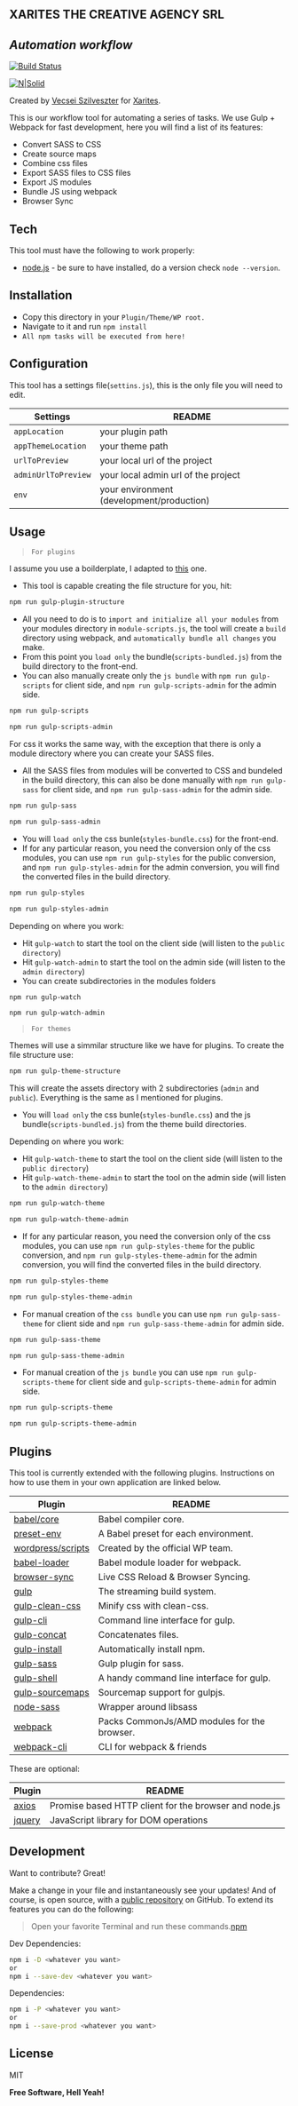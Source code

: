## XARITES THE CREATIVE AGENCY SRL

## _Automation workflow_

[![Build Status](https://xarites.com/wp-content/uploads/2022/02/xarites-tool-version.jpg)][xarites]

[![N|Solid](https://xarites.com/wp-content/uploads/2022/02/xarites.jpg)][xarites]

Created by [Vecsei Szilveszter](mailto:szilveszter@xarites.com) for [Xarites].

This is our workflow tool for automating a series of tasks.
We use Gulp + Webpack for fast development, here you will find a list of its features:

- Convert SASS to CSS
- Create source maps
- Combine css files
- Export SASS files to CSS files
- Export JS modules
- Bundle JS using webpack
- Browser Sync

## Tech

This tool must have the following to work properly:

- [node.js](https://nodejs.org/en/) - be sure to have installed, do a version check `node --version`.

## Installation

- Copy this directory in your `Plugin/Theme/WP root. `
- Navigate to it and run `npm install`
- `All npm tasks will be executed from here!`

## Configuration

This tool has a settings file(`settins.js`), this is the only file you will need to edit.

| Settings            | README                                    |
| ------------------- | ----------------------------------------- |
| `appLocation`       | your plugin path                          |
| `appThemeLocation`  | your theme path                           |
| `urlToPreview`      | your local url of the project             |
| `adminUrlToPreview` | your local admin url of the project       |
| `env`               | your environment (development/production) |

## Usage

> `For plugins`

I assume you use a boilderplate, I adapted to [this](https://wppb.me/) one.

- This tool is capable creating the file structure for you, hit:

```sh
npm run gulp-plugin-structure
```

- All you need to do is to `import and initialize all your modules` from your modules directory in `module-scripts.js`,
  the tool will create a `build` directory using webpack, and `automatically bundle all changes` you make.
- From this point you `load only` the bundle(`scripts-bundled.js`) from the build directory to the front-end.
- You can also manually create only the `js bundle` with `npm run gulp-scripts` for client side, and `npm run gulp-scripts-admin` for the admin side.

```sh
npm run gulp-scripts

npm run gulp-scripts-admin
```

For css it works the same way, with the exception that there is only a module directory where you can create your SASS files.

- All the SASS files from modules will be converted to CSS and bundeled in the build directory, this can also be done manually with `npm run gulp-sass` for client side, and `npm run gulp-sass-admin` for the admin side.

```sh
npm run gulp-sass

npm run gulp-sass-admin
```

- You will `load only` the css bunle(`styles-bundle.css`) for the front-end.
- If for any particular reason, you need the conversion only of the css modules, you can use `npm run gulp-styles` for the public conversion, and `npm run gulp-styles-admin` for the admin conversion, you will find the converted files in the build directory.

```sh
npm run gulp-styles

npm run gulp-styles-admin
```

Depending on where you work:

- Hit `gulp-watch` to start the tool on the client side (will listen to the `public directory`)
- Hit `gulp-watch-admin` to start the tool on the admin side (will listen to the `admin directory`)
- You can create subdirectories in the modules folders

```sh
npm run gulp-watch

npm run gulp-watch-admin
```

> `For themes`

Themes will use a simmilar structure like we have for plugins.
To create the file structure use:

```sh
npm run gulp-theme-structure
```

This will create the assets directory with 2 subdirectories (`admin` and `public`).
Everything is the same as I mentioned for plugins.

- You will `load only` the css bunle(`styles-bundle.css`) and the js bundle(`scripts-bundled.js`) from the theme build directories.

Depending on where you work:

- Hit `gulp-watch-theme` to start the tool on the client side (will listen to the `public directory`)
- Hit `gulp-watch-theme-admin` to start the tool on the admin side (will listen to the `admin directory`)

```sh
npm run gulp-watch-theme

npm run gulp-watch-theme-admin
```

- If for any particular reason, you need the conversion only of the css modules, you can use `npm run gulp-styles-theme` for the public conversion, and `npm run gulp-styles-theme-admin` for the admin conversion, you will find the converted files in the build directory.

```sh
npm run gulp-styles-theme

npm run gulp-styles-theme-admin
```

- For manual creation of the `css bundle` you can use `npm run gulp-sass-theme` for client side and `npm run gulp-sass-theme-admin` for admin side.

```sh
npm run gulp-sass-theme

npm run gulp-sass-theme-admin
```

- For manual creation of the `js bundle` you can use `npm run gulp-scripts-theme` for client side and `gulp-scripts-theme-admin` for admin side.

```sh
npm run gulp-scripts-theme

npm run gulp-scripts-theme-admin
```

## Plugins

This tool is currently extended with the following plugins.
Instructions on how to use them in your own application are linked below.

| Plugin              | README                                      |
| ------------------- | ------------------------------------------- |
| [babel/core]        | Babel compiler core.                        |
| [preset-env]        | A Babel preset for each environment.        |
| [wordpress/scripts] | Created by the official WP team.            |
| [babel-loader]      | Babel module loader for webpack.            |
| [browser-sync]      | Live CSS Reload & Browser Syncing.          |
| [gulp]              | The streaming build system.                 |
| [gulp-clean-css]    | Minify css with clean-css.                  |
| [gulp-cli]          | Command line interface for gulp.            |
| [gulp-concat]       | Concatenates files.                         |
| [gulp-install]      | Automatically install npm.                  |
| [gulp-sass]         | Gulp plugin for sass.                       |
| [gulp-shell]        | A handy command line interface for gulp.    |
| [gulp-sourcemaps]   | Sourcemap support for gulpjs.               |
| [node-sass]         | Wrapper around libsass                      |
| [webpack]           | Packs CommonJs/AMD modules for the browser. |
| [webpack-cli]       | CLI for webpack & friends                   |

These are optional:

| Plugin   | README                                                |
| -------- | ----------------------------------------------------- |
| [axios]  | Promise based HTTP client for the browser and node.js |
| [jquery] | JavaScript library for DOM operations                 |

## Development

Want to contribute? Great!

Make a change in your file and instantaneously see your updates!
And of course, is open source, with a [public repository][weszty] on GitHub.
To extend its features you can do the following:

> Open your favorite Terminal and run these commands.[npm]

Dev Dependencies:

```sh
npm i -D <whatever you want>
or
npm i --save-dev <whatever you want>
```

Dependencies:

```sh
npm i -P <whatever you want>
or
npm i --save-prod <whatever you want>
```

## License

MIT

**Free Software, Hell Yeah!**

[//]: # "These are reference links used in the body of this note and get stripped out when the markdown processor does its job. There is no need to format nicely because it shouldn't be seen. Thanks SO - http://stackoverflow.com/questions/4823468/store-comments-in-markdown-syntax"
[npm]: https://docs.npmjs.com/cli/v8/commands/npm-install
[weszty]: https://github.com/weszty
[gulp]: http://gulpjs.com
[xarites]: https://xarites.com/
[babel/core]: https://www.npmjs.com/package/@babel/core
[preset-env]: https://www.npmjs.com/package/@babel/preset-env
[wordpress/scripts]: https://www.npmjs.com/package/@wordpress/scripts
[babel-loader]: https://www.npmjs.com/package/babel-loader
[browser-sync]: https://www.npmjs.com/package/browser-sync
[gulp]: https://www.npmjs.com/package/gulp
[gulp-clean-css]: https://www.npmjs.com/package/gulp-clean-css
[gulp-cli]: https://www.npmjs.com/package/gulp-cli
[gulp-concat]: https://www.npmjs.com/package/gulp-concat
[gulp-install]: https://www.npmjs.com/package/gulp-install
[gulp-sass]: https://www.npmjs.com/package/gulp-sass
[gulp-shell]: https://www.npmjs.com/package/gulp-shell
[gulp-sourcemaps]: https://www.npmjs.com/package/gulp-sourcemaps
[node-sass]: https://www.npmjs.com/package/node-sass
[webpack]: https://www.npmjs.com/package/webpack
[webpack-cli]: https://www.npmjs.com/package/webpack-cli
[axios]: https://www.npmjs.com/package/axios
[jquery]: https://www.npmjs.com/package/jquery
[dillinger]: https://dillinger.io/
